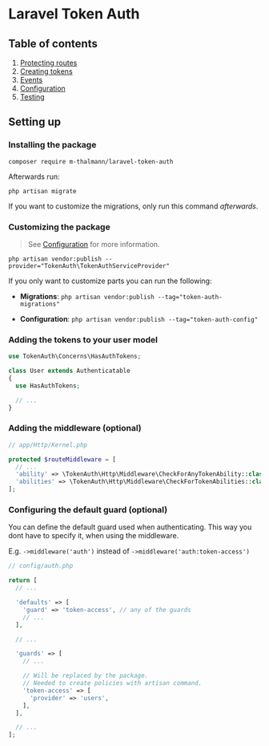 # Laravel Token Auth

## Table of contents

1. [Protecting routes](./01-protecting-routes.md)
1. [Creating tokens](./02-creating-tokens.md)
1. [Events](./03-events.md)
1. [Configuration](./04-configuration.md)
1. [Testing](./05-testing.md)

## Setting up

### Installing the package

```
composer require m-thalmann/laravel-token-auth
```

Afterwards run:

```
php artisan migrate
```

If you want to customize the migrations, only run this command _afterwards_.

### Customizing the package

> See [Configuration](./04-configuration.md) for more information.

```
php artisan vendor:publish --provider="TokenAuth\TokenAuthServiceProvider"
```

If you only want to customize parts you can run the following:

- **Migrations**: `php artisan vendor:publish --tag="token-auth-migrations"`

- **Configuration**: `php artisan vendor:publish --tag="token-auth-config"`

### Adding the tokens to your user model

```php
use TokenAuth\Concerns\HasAuthTokens;

class User extends Authenticatable
{
  use HasAuthTokens;

  // ...
}
```

### Adding the middleware (optional)

```php
// app/Http/Kernel.php

protected $routeMiddleware = [
  // ...
  'ability' => \TokenAuth\Http\Middleware\CheckForAnyTokenAbility::class, // must have one of the specified abilities
  'abilities' => \TokenAuth\Http\Middleware\CheckForTokenAbilities::class, // must have all specified abilities
];
```

### Configuring the default guard (optional)

You can define the default guard used when authenticating. This way you dont have to specify it, when using the middleware.

E.g. `->middleware('auth')` instead of `->middleware('auth:token-access')`

```php
// config/auth.php

return [
  // ...

  'defaults' => [
    'guard' => 'token-access', // any of the guards
    // ...
  ],

  // ...

  'guards' => [
    // ...

    // Will be replaced by the package.
    // Needed to create policies with artisan command.
    'token-access' => [
      'provider' => 'users',
    ],
  ],

  // ...
];
```
